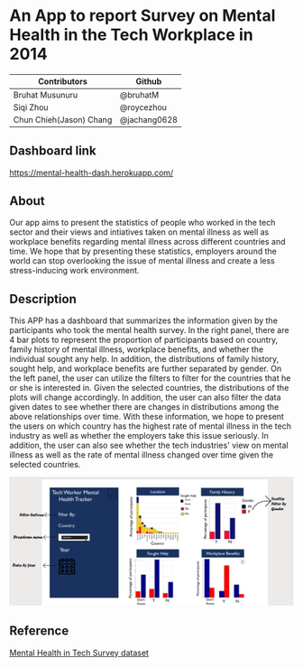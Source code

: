 # An App to report Survey on Mental Health in the Tech Workplace in 2014 

Contributors | Github | 
--- | --- |
Bruhat Musunuru| @bruhatM |
Siqi Zhou | @roycezhou  |
Chun Chieh(Jason) Chang| @jachang0628  | 

## Dashboard link
https://mental-health-dash.herokuapp.com/

## About
Our app aims to present the statistics of people who worked in the tech sector and their views and intiatives taken on mental illness as well as workplace benefits regarding mental illness across different countries and time. We hope that by presenting these statistics, employers around the world can stop overlooking the issue of mental illness and create a less stress-inducing work environment.

## Description
This APP has a dashboard that summarizes the information given by the participants who took the mental health survey. In the right panel, there are 4 bar plots to represent the proportion of participants based on country, family history of mental illness, workplace benefits, and whether the individual sought any help. In addition, the distributions of family history, sought help, and workplace benefits are further separated by gender. On the left panel, the user can utilize the filters to filter for the countries that he or she is interested in. Given the selected countries, the distributions of the plots will change accordingly. In addition, the user can also filter the data given dates to see whether there are changes in distributions among the above relationships over time. With these information, we hope to present the users on which country has the highest rate of mental illness in the tech industry as well as whether the employers take this issue seriously. In addition, the user can also see whether the tech industries' view on mental illness as well as the rate of mental illness changed over time given the selected countries.

![Alt text](updated_dashboard.jpg?raw=true "Title")



## Reference

[Mental Health in Tech Survey dataset](https://www.kaggle.com/osmi/mental-health-in-tech-survey)
